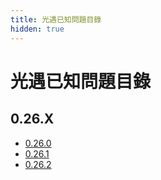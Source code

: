 ```yaml
---
title: 光遇已知問題目錄
hidden: true
---
```

# 光遇已知問題目錄
## 0.26.X
- [0.26.0](./0.26.0)
- [0.26.1](./0.26.1)
- [0.26.2](./0.26.2)
